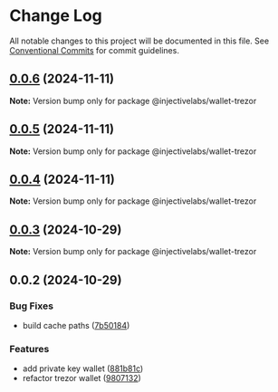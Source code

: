 # Change Log

All notable changes to this project will be documented in this file.
See [Conventional Commits](https://conventionalcommits.org) for commit guidelines.

## [0.0.6](https://github.com/InjectiveLabs/injective-ts/compare/@injectivelabs/wallet-trezor@0.0.5...@injectivelabs/wallet-trezor@0.0.6) (2024-11-11)

**Note:** Version bump only for package @injectivelabs/wallet-trezor





## [0.0.5](https://github.com/InjectiveLabs/injective-ts/compare/@injectivelabs/wallet-trezor@0.0.4...@injectivelabs/wallet-trezor@0.0.5) (2024-11-11)

**Note:** Version bump only for package @injectivelabs/wallet-trezor





## [0.0.4](https://github.com/InjectiveLabs/injective-ts/compare/@injectivelabs/wallet-trezor@0.0.4-beta.6...@injectivelabs/wallet-trezor@0.0.4) (2024-11-11)

**Note:** Version bump only for package @injectivelabs/wallet-trezor





## [0.0.3](https://github.com/InjectiveLabs/injective-ts/compare/@injectivelabs/wallet-trezor@0.0.3-beta.0...@injectivelabs/wallet-trezor@0.0.3) (2024-10-29)

**Note:** Version bump only for package @injectivelabs/wallet-trezor





## 0.0.2 (2024-10-29)


### Bug Fixes

* build cache paths ([7b50184](https://github.com/InjectiveLabs/injective-ts/commit/7b5018431d970bfb00d022878fbf7994e4878e72))


### Features

* add private key wallet ([881b81c](https://github.com/InjectiveLabs/injective-ts/commit/881b81c9d07532def5168b6f761108a7ab3fd3f2))
* refactor trezor wallet ([9807132](https://github.com/InjectiveLabs/injective-ts/commit/980713258fb2b667b97183a1d79f2c1b0374c70d))
